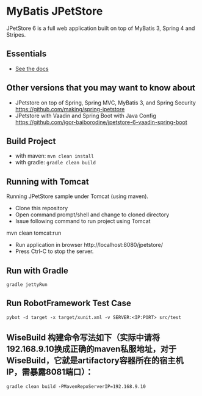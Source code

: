 MyBatis JPetStore
=================

JPetStore 6 is a full web application built on top of MyBatis 3, Spring 4 and Stripes.

Essentials
----------

* [See the docs](http://www.mybatis.org/jpetstore-6)

## Other versions that you may want to know about

- JPetstore on top of Spring, Spring MVC, MyBatis 3, and Spring Security https://github.com/making/spring-jpetstore
- JPetstore with Vaadin and Spring Boot with Java Config https://github.com/igor-baiborodine/jpetstore-6-vaadin-spring-boot

## Build Project
  - with maven: `mvn clean install`
  - with gradle: `gradle clean build`

## Running with Tomcat
Running JPetStore sample under Tomcat (using maven).
- Clone this repository
- Open command prompt/shell and change to cloned directory
- Issue following command to run project using Tomcat

mvn clean tomcat:run

- Run application in browser http://localhost:8080/jpetstore/ 
- Press Ctrl-C to stop the server.

## Run with Gradle

```
gradle jettyRun
```

## Run RobotFramework Test Case

```
pybot -d target -x target/xunit.xml -v SERVER:<IP:PORT> src/test
```

## WiseBuild 构建命令写法如下（实际中请将192.168.9.10换成正确的maven私服地址，对于WiseBuild，它就是artifactory容器所在的宿主机IP，需暴露8081端口）：
```
gradle clean build -PMavenRepoServerIP=192.168.9.10
```
